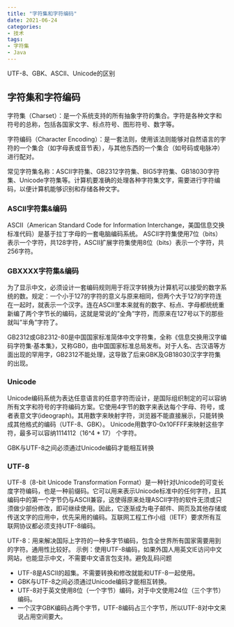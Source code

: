 ```yaml
---
title: "字符集和字符编码"
date: 2021-06-24
categories:
- 技术
tags:
- 字符集
- Java
---
```


UTF-8、GBK、ASCII、Unicode的区别

<!-- more -->

## 字符集和字符编码
字符集（Charset）：是一个系统支持的所有抽象字符的集合。字符是各种文字和符号的总称，包括各国家文字、标点符号、图形符号、数字等。

字符编码（Character Encoding）：是一套法则，使用该法则能够对自然语言的字符的一个集合（如字母表或音节表），与其他东西的一个集合（如号码或电脉冲）进行配对。

常见字符集名称：ASCII字符集、GB2312字符集、BIG5字符集、GB18030字符集、Unicode字符集等。计算机要准确的处理各种字符集文字，需要进行字符编码，以便计算机能够识别和存储各种文字。

### ASCII字符集&编码
ASCII（American Standard Code for Information Interchange，美国信息交换标准代码）是基于拉丁字母的一套电脑编码系统。
ASCII字符集使用7位（bits）表示一个字符，共128字符，ASCII扩展字符集使用8位（bits）表示一个字符，共256字符。

### GBXXXX字符集&编码
为了显示中文，必须设计一套编码规则用于将汉字转换为计算机可以接受的数字系统的数。规定：一个小于127的字符的意义与原来相同，但两个大于127的字符连在一起时，就表示一个汉字。连在ASCII里本来就有的数字、标点、字母都统统重新编了两个字节长的编码，这就是常说的”全角”字符，而原来在127号以下的那些就叫”半角”字符了。

GB2312或GB2312-80是中国国家标准简体中文字符集，全称《信息交换用汉字编码字符集·基本集》，又称GB0，由中国国家标准总局发布。对于人名、古汉语等方面出现的罕用字，GB2312不能处理，这导致了后来GBK及GB18030汉字字符集的出现。

### Unicode
Unicode编码系统为表达任意语言的任意字符而设计，是国际组织制定的可以容纳所有文字和符号的字符编码方案。它使用4字节的数字来表达每个字母、符号，或者表意文字(ideograph)。其用数字来映射字符，浏览器不能直接展示，只能转换成其他格式的编码（UTF-8、GBK）。
Unicode用数字0-0x10FFFF来映射这些字符，最多可以容纳1114112（16^4 * 17） 个字符。

GBK与UTF-8之间必须通过Unicode编码才能相互转换

### UTF-8
UTF-8（8-bit Unicode Transformation Format）是一种针对Unicode的可变长度字符编码，也是一种前缀码。它可以用来表示Unicode标准中的任何字符，且其编码中的第一个字节仍与ASCII兼容，这使得原来处理ASCII字符的软件无须或只须做少部份修改，即可继续使用。因此，它逐渐成为电子邮件、网页及其他存储或传送文字的应用中，优先采用的编码。互联网工程工作小组（IETF）要求所有互联网协议都必须支持UTF-8编码。

UTF-8：用来解决国际上字符的一种多字节编码，包含全世界所有国家需要用到的字符。通用性比较好。
示例：使用UTF-8编码，如果外国人用英文IE访问中文网站，也能显示中文，不需要中文语言包支持。避免乱码问题

* UTF-8是ASCII的超集。不需要转换和修改就能和UTF-8一起使用。
* GBK与UTF-8之间必须通过Unicode编码才能相互转换。
* UTF-8对于英文使用8位（一个字节）编码，对于中文使用24位（三个字节）编码。
* 一个汉字GBK编码占两个字节，UTF-8编码占三个字节，所以UTF-8对中文来说占用空间要大。

